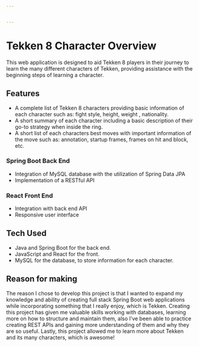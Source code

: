 ```yaml
---


---
```


<h1 id="tekken-8-character-overview">Tekken 8 Character Overview</h1>
<p>This web application is designed to aid Tekken 8 players in their journey to learn the many different characters of Tekken, providing assistance with the beginning steps of learning a character.</p>
<h2 id="features">Features</h2>
<ul>
<li>A complete list of Tekken 8 characters providing basic information of each character such as: fight style, height, weight , nationality.</li>
<li>A short summary of each character including a basic description of their go-to strategy when inside the ring.</li>
<li>A short list of each characters best moves with important information of the move such as: annotation, startup frames, frames on hit and block, etc.</li>
</ul>
<h3 id="spring-boot-back-end">Spring Boot Back End</h3>
<ul>
<li>Integration of MySQL database with the utilization of Spring Data JPA</li>
<li>Implementation of a RESTful API</li>
</ul>
<h3 id="react-front-end">React Front End</h3>
<ul>
<li>Integration with back end API</li>
<li>Responsive user interface</li>
</ul>
<h2 id="tech-used">Tech Used</h2>
<ul>
<li>Java and Spring Boot for the back end.</li>
<li>JavaScript and React for the front.</li>
<li>MySQL for the database, to store information for each character.</li>
</ul>
<h2 id="reason-for-making">Reason for making</h2>
<p>The reason I chose to develop this project is that I wanted to expand my knowledge and ability of creating full stack Spring Boot web applications while incorporating something that I really enjoy, which is Tekken. Creating this project has given me valuable skills working with databases, learning more on how to structure and maintain them, also I’ve been able to practice creating REST APIs and gaining more understanding of them and why they are so useful. Lastly, this project allowed me to learn more about Tekken and its many characters, which is awesome!</p>

